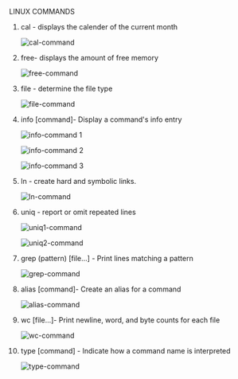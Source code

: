 ﻿LINUX COMMANDS

1. cal - displays the calender of the current month

    ![cal-command](https://user-images.githubusercontent.com/105358644/192140753-ff64f364-b21a-4f84-b46b-4a252c2b063b.PNG)

2. free- displays the amount of free memory
    
    ![free-command](https://user-images.githubusercontent.com/105358644/192140831-64ac41f7-0144-47af-abc8-7e3945ed8356.PNG)

3. file - determine the file type

    ![file-command](https://user-images.githubusercontent.com/105358644/192140573-ae94c14b-5c98-43ad-87d3-c8a633dd1d80.png)

4. info [command]- Display a command's info entry

    ![info-command 1](https://user-images.githubusercontent.com/105358644/192140915-25099feb-34cb-4bc7-928a-b6d1fe857f07.PNG)

    ![info-command 2](https://user-images.githubusercontent.com/105358644/192140954-8e70a6c0-657e-436b-89be-a76b0d4650a6.PNG)

    ![info-command 3](https://user-images.githubusercontent.com/105358644/192140992-6d7848f8-7bbc-41b8-bb70-d4dbbc1f9220.PNG)

5. ln - create hard and symbolic links.

    ![ln-command](https://user-images.githubusercontent.com/105358644/192141064-405ce81d-7cd8-4469-8761-e99a71c91a15.PNG)

6. uniq - report or omit repeated lines

    ![uniq1-command](https://user-images.githubusercontent.com/105358644/192141190-e9fd27ad-54ae-4a3d-a1be-9ce4bb9b2ca3.PNG)

    ![uniq2-command](https://user-images.githubusercontent.com/105358644/192141225-84d82c10-f701-40a7-82da-98ff7b7a3541.PNG)


7. grep (pattern) [file...] - Print lines matching a pattern

    ![grep-command](https://user-images.githubusercontent.com/105358644/192141251-198d8651-f4b8-4bd5-ad30-2bc0ddd4bc5c.PNG)


8. alias [command]- Create an alias for a command

    ![alias-command](https://user-images.githubusercontent.com/105358644/192141294-8ce8e3d8-2328-4196-92f1-fe5bf076ab11.PNG)

9. wc [file...]- Print newline, word, and byte counts for each file

    ![wc-command](https://user-images.githubusercontent.com/105358644/192141341-2c978831-b2c9-43c0-ae21-e295412da657.PNG)


10. type [command] - Indicate how a command name is interpreted

    ![type-command](https://user-images.githubusercontent.com/105358644/192141367-056a53aa-e589-47ea-bf58-05905f6b3eaf.PNG)
